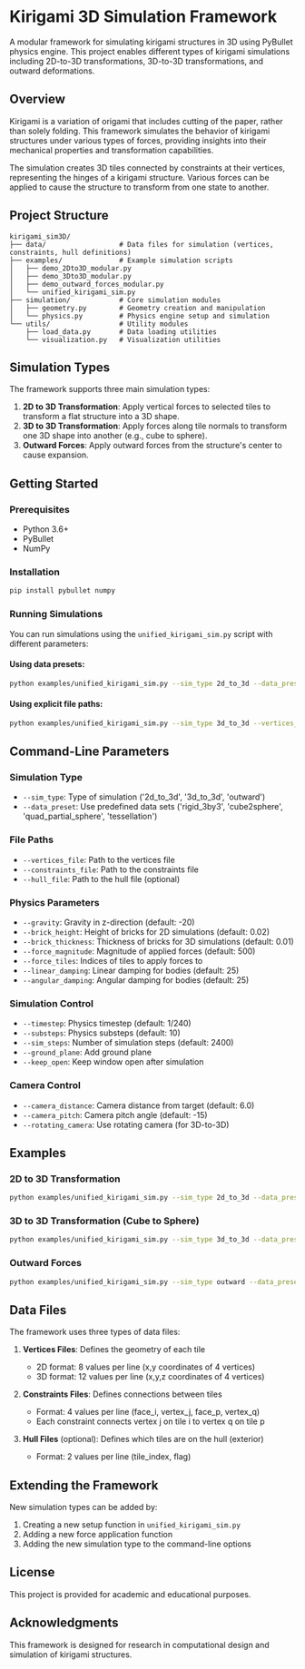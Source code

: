 # Kirigami 3D Simulation Framework

A modular framework for simulating kirigami structures in 3D using PyBullet physics engine. This project enables different types of kirigami simulations including 2D-to-3D transformations, 3D-to-3D transformations, and outward deformations.

## Overview

Kirigami is a variation of origami that includes cutting of the paper, rather than solely folding. This framework simulates the behavior of kirigami structures under various types of forces, providing insights into their mechanical properties and transformation capabilities.

The simulation creates 3D tiles connected by constraints at their vertices, representing the hinges of a kirigami structure. Various forces can be applied to cause the structure to transform from one state to another.

## Project Structure

```
kirigami_sim3D/
├── data/                  # Data files for simulation (vertices, constraints, hull definitions)
├── examples/              # Example simulation scripts
│   ├── demo_2Dto3D_modular.py
│   ├── demo_3Dto3D_modular.py
│   ├── demo_outward_forces_modular.py
│   └── unified_kirigami_sim.py
├── simulation/            # Core simulation modules
│   ├── geometry.py        # Geometry creation and manipulation
│   └── physics.py         # Physics engine setup and simulation
└── utils/                 # Utility modules
    ├── load_data.py       # Data loading utilities
    └── visualization.py   # Visualization utilities
```

## Simulation Types

The framework supports three main simulation types:

1. **2D to 3D Transformation**: Apply vertical forces to selected tiles to transform a flat structure into a 3D shape.
2. **3D to 3D Transformation**: Apply forces along tile normals to transform one 3D shape into another (e.g., cube to sphere).
3. **Outward Forces**: Apply outward forces from the structure's center to cause expansion.

## Getting Started

### Prerequisites

- Python 3.6+
- PyBullet
- NumPy

### Installation

```bash
pip install pybullet numpy
```

### Running Simulations

You can run simulations using the `unified_kirigami_sim.py` script with different parameters:

#### Using data presets:

```bash
python examples/unified_kirigami_sim.py --sim_type 2d_to_3d --data_preset rigid_3by3 --force_magnitude 500 --gravity -20 --ground_plane --keep_open
```

#### Using explicit file paths:

```bash
python examples/unified_kirigami_sim.py --sim_type 3d_to_3d --vertices_file cube2sphere_contracted_vertices.txt --constraints_file cube2sphere_constraints.txt --force_magnitude 1000 --gravity 0 --rotating_camera --keep_open
```

## Command-Line Parameters

### Simulation Type
- `--sim_type`: Type of simulation ('2d_to_3d', '3d_to_3d', 'outward')
- `--data_preset`: Use predefined data sets ('rigid_3by3', 'cube2sphere', 'quad_partial_sphere', 'tessellation')

### File Paths
- `--vertices_file`: Path to the vertices file
- `--constraints_file`: Path to the constraints file
- `--hull_file`: Path to the hull file (optional)

### Physics Parameters
- `--gravity`: Gravity in z-direction (default: -20)
- `--brick_height`: Height of bricks for 2D simulations (default: 0.02)
- `--brick_thickness`: Thickness of bricks for 3D simulations (default: 0.01)
- `--force_magnitude`: Magnitude of applied forces (default: 500)
- `--force_tiles`: Indices of tiles to apply forces to
- `--linear_damping`: Linear damping for bodies (default: 25)
- `--angular_damping`: Angular damping for bodies (default: 25)

### Simulation Control
- `--timestep`: Physics timestep (default: 1/240)
- `--substeps`: Physics substeps (default: 10)
- `--sim_steps`: Number of simulation steps (default: 2400)
- `--ground_plane`: Add ground plane
- `--keep_open`: Keep window open after simulation

### Camera Control
- `--camera_distance`: Camera distance from target (default: 6.0)
- `--camera_pitch`: Camera pitch angle (default: -15)
- `--rotating_camera`: Use rotating camera (for 3D-to-3D)

## Examples

### 2D to 3D Transformation
```bash
python examples/unified_kirigami_sim.py --sim_type 2d_to_3d --data_preset rigid_3by3 --force_magnitude 500 --gravity -20 --ground_plane --keep_open
```

### 3D to 3D Transformation (Cube to Sphere)
```bash
python examples/unified_kirigami_sim.py --sim_type 3d_to_3d --data_preset cube2sphere --force_magnitude 1000 --gravity 0 --rotating_camera --keep_open
```

### Outward Forces
```bash
python examples/unified_kirigami_sim.py --sim_type outward --data_preset rigid_3by3 --force_magnitude 200 --brick_height 0.2 --gravity -9.81 --ground_plane --keep_open
```

## Data Files

The framework uses three types of data files:

1. **Vertices Files**: Defines the geometry of each tile
   - 2D format: 8 values per line (x,y coordinates of 4 vertices)
   - 3D format: 12 values per line (x,y,z coordinates of 4 vertices)

2. **Constraints Files**: Defines connections between tiles
   - Format: 4 values per line (face_i, vertex_j, face_p, vertex_q)
   - Each constraint connects vertex j on tile i to vertex q on tile p

3. **Hull Files** (optional): Defines which tiles are on the hull (exterior)
   - Format: 2 values per line (tile_index, flag)

## Extending the Framework

New simulation types can be added by:

1. Creating a new setup function in `unified_kirigami_sim.py`
2. Adding a new force application function
3. Adding the new simulation type to the command-line options

## License

This project is provided for academic and educational purposes.

## Acknowledgments

This framework is designed for research in computational design and simulation of kirigami structures.